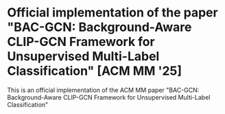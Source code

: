 <!DOCTYPE html>
<html>
<head>
<meta charset="utf-8">
</head>
<body>
<h1 style="text-align: center;">
<h1>Official implementation of the paper "BAC-GCN: Background-Aware CLIP-GCN Framework for Unsupervised Multi-Label Classification" [ACM MM '25]</h1>
<p style="text-align: left;">
<p>This is an official implementation of the ACM MM paper "BAC-GCN: Background-Aware CLIP-GCN Framework for Unsupervised Multi-Label Classification"</p>
</body>
</html>
